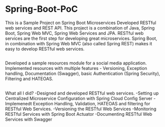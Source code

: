 # Spring-Boot-PoC
This is a Sample Project on Spring Boot Microservices
Developed RESTful web services and REST API. This project is a combination of Java, Spring Boot, Spring Web MVC, Spring Web Services and JPA.
RESTful web services are the first step for developing great microservices. Spring Boot, in combination with Spring Web MVC (also called Spring REST) makes it easy to develop RESTful web services.

##
Developed a sample resources module for a social media application.
Implemented resources with multiple features - Versioning, Exception handling, Documentation (Swagger), basic Authentication (Spring Security), Filtering and HATEOAS. 

##
What all I did?
-Designed and developed RESTful web services.
-Setting up Centralized Microservice Configuration with Spring Cloud Config Server
-Implemenedt Exception Handling, Validation, HATEOAS and filtering for RESTful Web Services.
-Versioning the RESTful Web Services
-Monitoring RESTful Services with Spring Boot Actuator
-Documenting RESTful Web Services with Swagger
